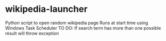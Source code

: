 # wikipedia-launcher
Python script to open random wikipedia page
Runs at start time using Windows Task Scheduler
TO DO: If search term has more than one possible result will throw exception
